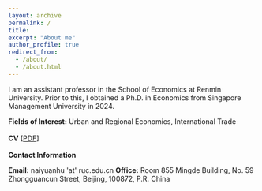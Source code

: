 ```yaml
---
layout: archive
permalink: /
title:
excerpt: "About me"
author_profile: true
redirect_from: 
  - /about/
  - /about.html
---
```

I am an assistant professor in the School of Economics at Renmin University. Prior to this, I obtained a Ph.D. in Economics from Singapore Management University in 2024.

**Fields of Interest:** Urban and Regional Economics, International Trade
<br>
<br>
**CV** \[[PDF](naiyuanh.github.io/files/cv.pdf)\]
<br>
<br>
**Contact Information**

**Email:** naiyuanhu 'at' ruc.edu.cn
**Office:** Room 855 Mingde Building, No. 59 Zhongguancun Street, Beijing, 100872, P.R. China
